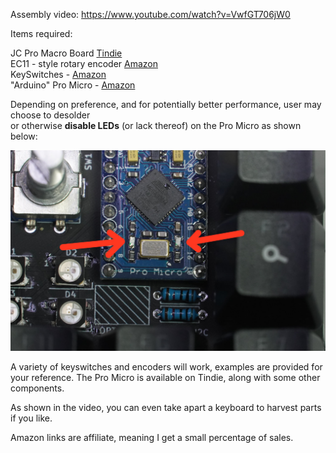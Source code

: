 Assembly video: https://www.youtube.com/watch?v=VwfGT706jW0

Items required:

JC Pro Macro Board [Tindie](https://www.tindie.com/products/24327)  
EC11 - style rotary encoder [Amazon](https://amzn.to/2UHf1wW)  
KeySwitches - [Amazon](https://amzn.to/3iFpGQH)  
"Arduino" Pro Micro - [Amazon](https://amzn.to/2UALftK)

Depending on preference, and for potentially better performance, user may choose to desolder  
or otherwise **disable LEDs** (or lack thereof) on the Pro Micro as shown below:

![image](led-destroy.jpg)

A variety of keyswitches and encoders will work, examples are provided for your reference.
The Pro Micro is available on Tindie, along with some other components.

As shown in the video, you can even take apart a keyboard to harvest parts if you like.

Amazon links are affiliate, meaning I get a small percentage of sales.
